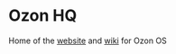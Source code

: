 # Ozon HQ
Home of the [website](http://ozonos.github.io/) and [wiki](https://github.com/ozonos/ozonos.github.io/wiki) for Ozon OS
